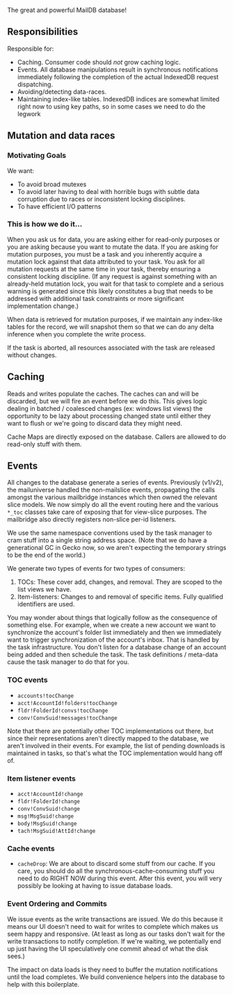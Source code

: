 The great and powerful MailDB database!

## Responsibilities ##

Responsible for:
- Caching. Consumer code should *not* grow caching logic.
- Events.  All database manipulations result in synchronous notifications
  immediately following the completion of the actual IndexedDB request
  dispatching.
- Avoiding/detecting data-races.
- Maintaining index-like tables.  IndexedDB indices are somewhat limited right
  now to using key paths, so in some cases we need to do the legwork

## Mutation and data races ##

### Motivating Goals ###

We want:
- To avoid broad mutexes
- To avoid later having to deal with horrible bugs with subtle data corruption
  due to races or inconsistent locking disciplines.
- To have efficient I/O patterns

### This is how we do it... ###

When you ask us for data, you are asking either for read-only purposes or you
are asking because you want to mutate the data.  If you are asking for mutation
purposes, you must be a task and you inherently acquire a mutation lock against
that data attributed to your task.  You ask for all mutation requests at the
same time in your task, thereby ensuring a consistent locking discipline.  (If
any request is against something with an already-held mutation lock, you wait
for that task to complete and a serious warning is generated since this
likely constitutes a bug that needs to be addressed with additional task
constraints or more significant implementation change.)

When data is retrieved for mutation purposes, if we maintain any index-like
tables for the record, we will snapshot them so that we can do any delta
inference when you complete the write process.

If the task is aborted, all resources associated with the task are released
without changes.

## Caching ##

Reads and writes populate the caches.  The caches can and will be discarded, but
we will fire an event before we do this.  This gives logic dealing in batched /
coalesced changes (ex: windows list views) the opportunity to be lazy about
processing changed state until either they want to flush or we're going to
discard data they might need.

Cache Maps are directly exposed on the database.  Callers are allowed to do
read-only stuff with them.

## Events ##

All changes to the database generate a series of events.  Previously (v1/v2),
the mailuniverse handled the non-mailslice events, propagating the calls amongst
the various mailbridge instances which then owned the relevant slice models.  We
now simply do all the event routing here and the various `*_toc` classes take
care of exposing that for view-slice purposes.  The mailbridge also directly
registers non-slice per-id listeners.

We use the same namespace conventions used by the task manager to cram stuff
into a single string address space.  (Note that we do have a generational GC
in Gecko now, so we aren't expecting the temporary strings to be the end of the
world.)

We generate two types of events for two types of consumers:
1. TOCs: These cover add, changes, and removal.  They are scoped to the list
   views we have.
2. Item-listeners: Changes to and removal of specific items.  Fully qualified
   identifiers are used.

You may wonder about things that logically follow as the consequence of
something else.  For example, when we create a new account we want to
synchronize the account's folder list immediately and then we immediately want
to trigger synchronization of the account's inbox.  That is handled by the task
infrastructure.  You don't listen for a database change of an account being
added and then schedule the task.  The task definitions / meta-data cause the
task manager to do that for you.

### TOC events ###

- `accounts!tocChange`
- `acct!AccountId!folders!tocChange`
- `fldr!FolderId!convs!tocChange`
- `conv!ConvSuid!messages!tocChange`

Note that there are potentially other TOC implementations out there, but since
their representations aren't directly mapped to the database, we aren't involved
in their events.  For example, the list of pending downloads is maintained in
tasks, so that's what the TOC implementation would hang off of.

### Item listener events ###

- `acct!AccountId!change`
- `fldr!FolderId!change`
- `conv!ConvSuid!change`
- `msg!MsgSuid!change`
- `body!MsgSuid!change`
- `tach!MsgSuid!AttId!change`

### Cache events ###

- `cacheDrop`: We are about to discard some stuff from our cache.  If you care,
  you should do all the synchronous-cache-consuming stuff you need to do RIGHT
  NOW during this event.  After this event, you will very possibly be looking at
  having to issue database loads.

### Event Ordering and Commits ###

We issue events as the write transactions are issued.  We do this because it
means our UI doesn't need to wait for writes to complete which makes us seem
happy and responsive.  (At least as long as our tasks don't wait for the write
transactions to notify completion.  If we're waiting, we potentially end up just
having the UI speculatively one commit ahead of what the disk sees.)

The impact on data loads is they need to buffer the mutation notifications until
the load completes.  We build convenience helpers into the database to help with
this boilerplate.
